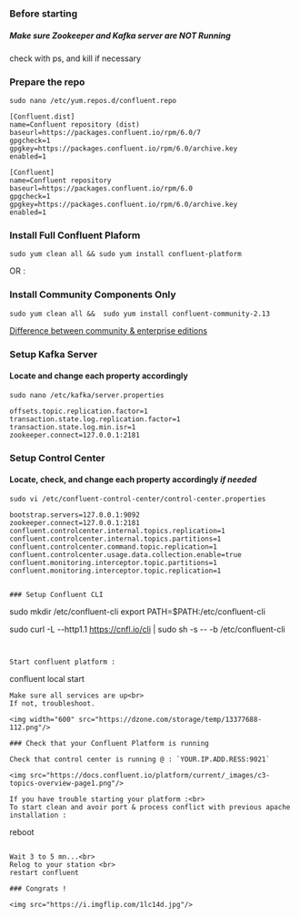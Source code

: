 
### Before starting  

##### Make sure Zookeeper and Kafka server are NOT Running
check with ps, and kill if necessary

### Prepare the repo 
````
sudo nano /etc/yum.repos.d/confluent.repo

[Confluent.dist]
name=Confluent repository (dist)
baseurl=https://packages.confluent.io/rpm/6.0/7
gpgcheck=1
gpgkey=https://packages.confluent.io/rpm/6.0/archive.key
enabled=1

[Confluent]
name=Confluent repository
baseurl=https://packages.confluent.io/rpm/6.0
gpgcheck=1
gpgkey=https://packages.confluent.io/rpm/6.0/archive.key
enabled=1
````

### Install Full Confluent Plaform

```
sudo yum clean all && sudo yum install confluent-platform
```

OR : 

### Install Community Components Only

```
sudo yum clean all &&  sudo yum install confluent-community-2.13
```

[Difference between community & enterprise editions](https://docs.confluent.io/platform/current/platform.html#commercial-features)   

### Setup Kafka Server

#### Locate and change each property accordingly
```
sudo nano /etc/kafka/server.properties

offsets.topic.replication.factor=1
transaction.state.log.replication.factor=1
transaction.state.log.min.isr=1
zookeeper.connect=127.0.0.1:2181
```

### Setup Control Center

#### Locate, check, and change each property accordingly *if needed*
````
sudo vi /etc/confluent-control-center/control-center.properties

bootstrap.servers=127.0.0.1:9092
zookeeper.connect=127.0.0.1:2181
confluent.controlcenter.internal.topics.replication=1
confluent.controlcenter.internal.topics.partitions=1
confluent.controlcenter.command.topic.replication=1
confluent.controlcenter.usage.data.collection.enable=true
confluent.monitoring.interceptor.topic.partitions=1
confluent.monitoring.interceptor.topic.replication=1
````
````

### Setup Confluent CLI

````
sudo mkdir /etc/confluent-cli
export PATH=$PATH:/etc/confluent-cli

sudo curl -L --http1.1 https://cnfl.io/cli | sudo sh -s -- -b /etc/confluent-cli

````


Start confluent platform :
````
confluent local start
````
Make sure all services are up<br>
If not, troubleshoot.

<img width="600" src="https://dzone.com/storage/temp/13377688-112.png"/>

### Check that your Confluent Platform is running

Check that control center is running @ : `YOUR.IP.ADD.RESS:9021`

<img src="https://docs.confluent.io/platform/current/_images/c3-topics-overview-page1.png"/>

If you have trouble starting your platform :<br>
To start clean and avoir port & process conflict with previous apache installation :
````
reboot
````

Wait 3 to 5 mn...<br>
Relog to your station <br>
restart confluent

### Congrats !

<img src="https://i.imgflip.com/1lc14d.jpg"/>
